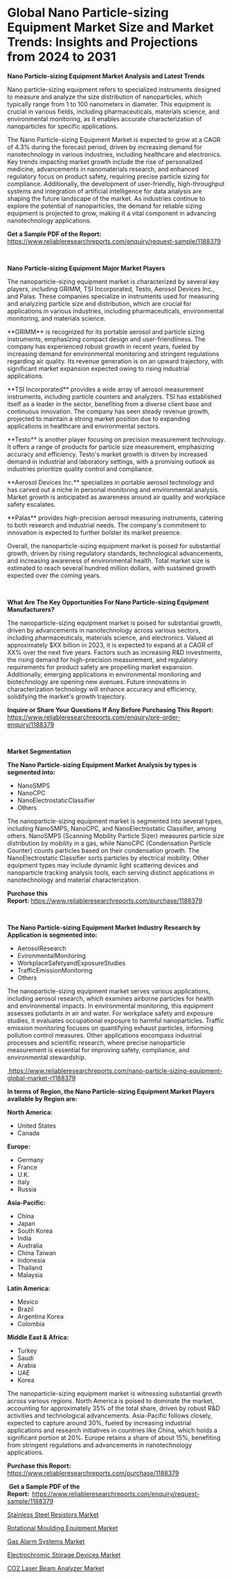 <p><h1>Global Nano Particle-sizing Equipment Market Size and Market Trends: Insights and Projections from 2024 to 2031</h1></p><p><strong>Nano Particle-sizing Equipment Market Analysis and Latest Trends</strong></p>
<p><p>Nano particle-sizing equipment refers to specialized instruments designed to measure and analyze the size distribution of nanoparticles, which typically range from 1 to 100 nanometers in diameter. This equipment is crucial in various fields, including pharmaceuticals, materials science, and environmental monitoring, as it enables accurate characterization of nanoparticles for specific applications. </p><p>The Nano Particle-sizing Equipment Market is expected to grow at a CAGR of 4.3% during the forecast period, driven by increasing demand for nanotechnology in various industries, including healthcare and electronics. Key trends impacting market growth include the rise of personalized medicine, advancements in nanomaterials research, and enhanced regulatory focus on product safety, requiring precise particle sizing for compliance. Additionally, the development of user-friendly, high-throughput systems and integration of artificial intelligence for data analysis are shaping the future landscape of the market. As industries continue to explore the potential of nanoparticles, the demand for reliable sizing equipment is projected to grow, making it a vital component in advancing nanotechnology applications.</p></p>
<p><strong>Get a Sample PDF of the Report:&nbsp;</strong> <a href="https://www.reliableresearchreports.com/enquiry/request-sample/1188379?utm_campaign=118&utm_medium=2&utm_source=Github&utm_content=ia&utm_term=30102024&utm_id=nano-particle-sizing-equipment">https://www.reliableresearchreports.com/enquiry/request-sample/1188379</a></p>
<p>&nbsp;</p>
<p><strong>Nano Particle-sizing Equipment Major Market Players</strong></p>
<p><p>The nanoparticle-sizing equipment market is characterized by several key players, including GRIMM, TSI Incorporated, Testo, Aerosol Devices Inc., and Palas. These companies specialize in instruments used for measuring and analyzing particle size and distribution, which are crucial for applications in various industries, including pharmaceuticals, environmental monitoring, and materials science.</p><p>**GRIMM** is recognized for its portable aerosol and particle sizing instruments, emphasizing compact design and user-friendliness. The company has experienced robust growth in recent years, fueled by increasing demand for environmental monitoring and stringent regulations regarding air quality. Its revenue generation is on an upward trajectory, with significant market expansion expected owing to rising industrial applications.</p><p>**TSI Incorporated** provides a wide array of aerosol measurement instruments, including particle counters and analyzers. TSI has established itself as a leader in the sector, benefiting from a diverse client base and continuous innovation. The company has seen steady revenue growth, projected to maintain a strong market position due to expanding applications in healthcare and environmental sectors.</p><p>**Testo** is another player focusing on precision measurement technology. It offers a range of products for particle size measurement, emphasizing accuracy and efficiency. Testo's market growth is driven by increased demand in industrial and laboratory settings, with a promising outlook as industries prioritize quality control and compliance.</p><p>**Aerosol Devices Inc.** specializes in portable aerosol technology and has carved out a niche in personal monitoring and environmental analysis. Market growth is anticipated as awareness around air quality and workplace safety escalates.</p><p>**Palas** provides high-precision aerosol measuring instruments, catering to both research and industrial needs. The company's commitment to innovation is expected to further bolster its market presence.</p><p>Overall, the nanoparticle-sizing equipment market is poised for substantial growth, driven by rising regulatory standards, technological advancements, and increasing awareness of environmental health. Total market size is estimated to reach several hundred million dollars, with sustained growth expected over the coming years.</p></p>
<p>&nbsp;</p>
<p><strong>What Are The Key Opportunities For Nano Particle-sizing Equipment Manufacturers?</strong></p>
<p><p>The nanoparticle-sizing equipment market is poised for substantial growth, driven by advancements in nanotechnology across various sectors, including pharmaceuticals, materials science, and electronics. Valued at approximately $XX billion in 2023, it is expected to expand at a CAGR of XX% over the next five years. Factors such as increasing R&D investments, the rising demand for high-precision measurement, and regulatory requirements for product safety are propelling market expansion. Additionally, emerging applications in environmental monitoring and biotechnology are opening new avenues. Future innovations in characterization technology will enhance accuracy and efficiency, solidifying the market's growth trajectory.</p></p>
<p><strong>Inquire or Share Your Questions If Any Before Purchasing This Report:</strong> <a href="https://www.reliableresearchreports.com/enquiry/pre-order-enquiry/1188379?utm_campaign=118&utm_medium=2&utm_source=Github&utm_content=ia&utm_term=30102024&utm_id=nano-particle-sizing-equipment">https://www.reliableresearchreports.com/enquiry/pre-order-enquiry/1188379</a></p>
<p>&nbsp;</p>
<p><strong>Market Segmentation</strong></p>
<p><strong>The Nano Particle-sizing Equipment Market Analysis by types is segmented into:</strong></p>
<p><ul><li>NanoSMPS</li><li>NanoCPC</li><li>NanoElectrostaticClassifier</li><li>Others</li></ul></p>
<p><p>The nanoparticle-sizing equipment market is segmented into several types, including NanoSMPS, NanoCPC, and NanoElectrostatic Classifier, among others. NanoSMPS (Scanning Mobility Particle Sizer) measures particle size distribution by mobility in a gas, while NanoCPC (Condensation Particle Counter) counts particles based on their condensation growth. The NanoElectrostatic Classifier sorts particles by electrical mobility. Other equipment types may include dynamic light scattering devices and nanoparticle tracking analysis tools, each serving distinct applications in nanotechnology and material characterization.</p></p>
<p><strong>Purchase this Report:&nbsp;</strong><a href="https://www.reliableresearchreports.com/purchase/1188379?utm_campaign=118&utm_medium=2&utm_source=Github&utm_content=ia&utm_term=30102024&utm_id=nano-particle-sizing-equipment">https://www.reliableresearchreports.com/purchase/1188379</a></p>
<p>&nbsp;</p>
<p><strong>The Nano Particle-sizing Equipment Market Industry Research by Application is segmented into:</strong></p>
<p><ul><li>AerosolResearch</li><li>EvironmentalMonitoring</li><li>WorkplaceSafetyandExposureStudies</li><li>TrafficEmissionMonitoring</li><li>Others</li></ul></p>
<p><p>The nanoparticle-sizing equipment market serves various applications, including aerosol research, which examines airborne particles for health and environmental impacts. In environmental monitoring, this equipment assesses pollutants in air and water. For workplace safety and exposure studies, it evaluates occupational exposure to harmful nanoparticles. Traffic emission monitoring focuses on quantifying exhaust particles, informing pollution control measures. Other applications encompass industrial processes and scientific research, where precise nanoparticle measurement is essential for improving safety, compliance, and environmental stewardship.</p></p>
<p><a href="https://www.reliableresearchreports.com/nano-particle-sizing-equipment-global-market-r1188379?utm_campaign=118&utm_medium=2&utm_source=Github&utm_content=ia&utm_term=30102024&utm_id=nano-particle-sizing-equipment">&nbsp;https://www.reliableresearchreports.com/nano-particle-sizing-equipment-global-market-r1188379</a></p>
<p><strong>In terms of Region, the Nano Particle-sizing Equipment Market Players available by Region are:</strong></p>
<p>
    <p> <strong> North America: </strong>
        <ul>
            <li>United States</li>
            <li>Canada</li>
        </ul>
        </p> 
    <p> <strong> Europe: </strong>
        <ul>
            <li>Germany</li>
            <li>France</li>
            <li>U.K.</li>
            <li>Italy</li>
            <li>Russia</li>
        </ul>
        </p> 
    <p> <strong> Asia-Pacific: </strong>
        <ul>
            <li>China</li>
            <li>Japan</li>
            <li>South Korea</li>
            <li>India</li>
            <li>Australia</li>
            <li>China Taiwan</li>
            <li>Indonesia</li>
            <li>Thailand</li>
            <li>Malaysia</li>
        </ul>
        </p> 
    <p> <strong> Latin America: </strong>
        <ul>
            <li>Mexico</li>
            <li>Brazil</li>
            <li>Argentina Korea</li>
            <li>Colombia</li>
        </ul>
        </p> 
    <p> <strong> Middle East & Africa: </strong>
        <ul>
            <li>Turkey</li>
            <li>Saudi</li>
            <li>Arabia</li>
            <li>UAE</li>
            <li>Korea</li>
        </ul>
    </p>
    </p>
<p><p>The nanoparticle-sizing equipment market is witnessing substantial growth across various regions. North America is poised to dominate the market, accounting for approximately 35% of the total share, driven by robust R&D activities and technological advancements. Asia-Pacific follows closely, expected to capture around 30%, fueled by increasing industrial applications and research initiatives in countries like China, which holds a significant portion at 20%. Europe retains a share of about 15%, benefiting from stringent regulations and advancements in nanotechnology applications.</p></p>
<p><strong>Purchase this Report: </strong><a href="https://www.reliableresearchreports.com/purchase/1188379?utm_campaign=118&utm_medium=2&utm_source=Github&utm_content=ia&utm_term=30102024&utm_id=nano-particle-sizing-equipment">https://www.reliableresearchreports.com/purchase/1188379</a></p>
<p>&nbsp;<strong>Get a Sample PDF of the Report:&nbsp;&nbsp;</strong><a href="https://www.reliableresearchreports.com/enquiry/request-sample/1188379?utm_campaign=118&utm_medium=2&utm_source=Github&utm_content=ia&utm_term=30102024&utm_id=nano-particle-sizing-equipment">https://www.reliableresearchreports.com/enquiry/request-sample/1188379</a></p>
<p><strong></strong></p>
<p><p><a href="https://www.linkedin.com/pulse/top-trends-transforming-stainless-steel-resistors-market-2024-smy0e?utm_campaign=118&utm_medium=2&utm_source=Github&utm_content=ia&utm_term=30102024&utm_id=nano-particle-sizing-equipment">Stainless Steel Resistors Market</a></p><p><a href="https://github.com/leonidmsw5y/Market-Research-Report-List-1/blob/main/rotational-moulding-equipment-market.md?utm_campaign=118&utm_medium=2&utm_source=Github&utm_content=ia&utm_term=30102024&utm_id=nano-particle-sizing-equipment">Rotational Moulding Equipment Market</a></p><p><a href="https://github.com/AdeaKodra585/Market-Research-Report-List-1/blob/main/gas-alarm-systems-market.md?utm_campaign=118&utm_medium=2&utm_source=Github&utm_content=ia&utm_term=30102024&utm_id=nano-particle-sizing-equipment">Gas Alarm Systems Market</a></p><p><a href="https://www.linkedin.com/pulse/electrochromic-storage-devices-market-segmentation-in-depth-lyeve?utm_campaign=118&utm_medium=2&utm_source=Github&utm_content=ia&utm_term=30102024&utm_id=nano-particle-sizing-equipment">Electrochromic Storage Devices Market</a></p><p><a href="https://issuu.com/reportprime-2/docs/co2-laser-beam-analyzer-market-size_2d75a9d536e245?utm_campaign=118&utm_medium=2&utm_source=Github&utm_content=ia&utm_term=30102024&utm_id=nano-particle-sizing-equipment">CO2 Laser Beam Analyzer Market</a></p></p>
